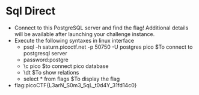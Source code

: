 # Sql Direct
* Connect to this PostgreSQL server and find the flag!
  Additional details will be available after launching your challenge instance.
* Execute the following syntaxes in linux interface
  * psql -h saturn.picoctf.net -p 50750 -U postgres pico               $To connect to postgresql server
  * password:postgre
  * \c pico                                        $to connect pico database
  * \dt                                              $To show relations
  * select * from flags                           $To display the flag
* flag:picoCTF{L3arN_S0m3_5qL_t0d4Y_31fd14c0}
